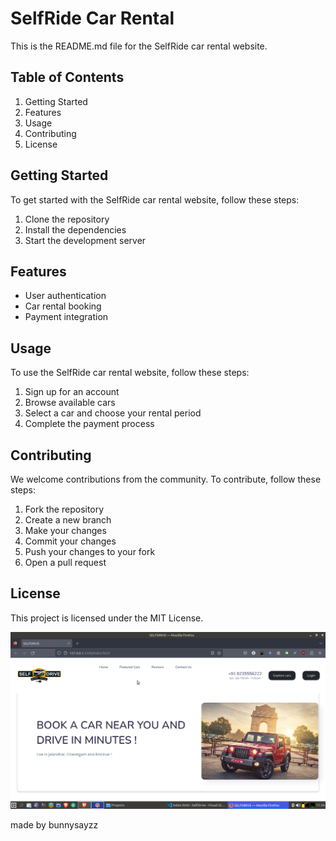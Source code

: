 # SelfRide Car Rental

This is the README.md file for the SelfRide car rental website.

## Table of Contents
1. Getting Started
2. Features
3. Usage
4. Contributing
5. License

## Getting Started
To get started with the SelfRide car rental website, follow these steps:

1. Clone the repository
2. Install the dependencies
3. Start the development server

## Features
- User authentication
- Car rental booking
- Payment integration

## Usage
To use the SelfRide car rental website, follow these steps:

1. Sign up for an account
2. Browse available cars
3. Select a car and choose your rental period
4. Complete the payment process

## Contributing
We welcome contributions from the community. To contribute, follow these steps:

1. Fork the repository
2. Create a new branch
3. Make your changes
4. Commit your changes
5. Push your changes to your fork
6. Open a pull request

## License
This project is licensed under the MIT License.

![SelfRide Logo](scr.png)

made by bunnysayzz
